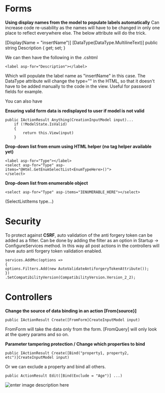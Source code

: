 # Forms

**Using display names from the model to populate labels automatically**
Can increase code re-usability as the names will have to be changed in only one place to reflect everywhere else. The below attribute will do the trick.

[Display(Name = "insertName")]
[DataType(DataType.MultilineText)]
public string Description { get; set; }

We can then have the following in the .cshtml

    <label asp-for="Description"></label>
Which will populate the label name as "insertName" in this case. The DataType attribute will change the type="" in the HTML, so that it doesn't have to be added manually to the code in the view. Useful for password fields for example.

You can also have 

**Ensuring valid form data is redisplayed to user if model is not valid**

    public IActionResult Anything(CreationInputModel input)...
        if (!ModelState.IsValid) 
        {
    	    return this.View(input)
        }

**Drop-down list from enum using HTML helper (no tag helper available yet)**

    <label asp-for="Type"></label>
    <select asp-for="Type" asp-items="@Html.GetEnumSelectList<EnumTypeHere>()">
    </select>


**Drop-down list from enumerable object**

    <select asp-for="Type" asp-items="IENUMERABLE_HERE"></select>
    
(SelectListItems type...)


# Security
To protect against **CSRF**, auto validation of the anti forgery token can be added as a filter. Can be done by adding the filter as an option in Startup -> ConfigureServices method. In this way all post actions in the controllers will have auto anti forgery token validation enabled.

    services.AddMvc(options =>
    {    
    options.Filters.Add(new AutoValidateAntiforgeryTokenAttribute());    
    })   
    .SetCompatibilityVersion(CompatibilityVersion.Version_2_2);


# Controllers

**Change the source of data binding in an action [From{source}]**

    public IActionResult Create([FromForm]CreateInputModel input)
    
FromForm will take the data only from the form. [FromQuery] will only look at the query params and so on.

**Parameter tampering protection / Change which properties to bind**

    public IActionResult Create([Bind("property1, property2, etc")]CreateInputModel input)
    
Or we can exclude a property and bind all others.

    public ActionResult Edit([Bind(Exclude = "Age")] ...)

![enter image description here](blob:https://i.imgur.com/if4wCeq.png)
